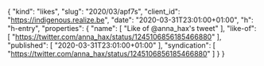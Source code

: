 {
  "kind": "likes",
  "slug": "2020/03/apf7s",
  "client_id": "https://indigenous.realize.be",
  "date": "2020-03-31T23:01:00+01:00",
  "h": "h-entry",
  "properties": {
    "name": [
      "Like of @anna_hax's tweet"
    ],
    "like-of": [
      "https://twitter.com/anna_hax/status/1245106856185466880"
    ],
    "published": [
      "2020-03-31T23:01:00+01:00"
    ],
    "syndication": [
      "https://twitter.com/anna_hax/status/1245106856185466880"
    ]
  }
}
